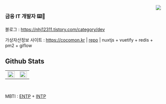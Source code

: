 <div align="right">
<img src="https://komarev.com/ghpvc/?username=nhj7&style=flat-square" align="right" />
</div>  


### 금융 IT 개발자 ⌨️🤔

블로그 : https://nhj12311.tistory.com/category/dev

가상자산정보 사이트 : https://cocomon.kr | [repo](https://github.com/nhj7/cocomon_fe) | nuxtjs + vuetify + redis + pm2 + giflow

## Github Stats  
<table><tr><td valign="top" width="50%">

<img src="https://github-readme-stats.vercel.app/api?username=nhj7&show_icons=true&count_private=true&hide_border=true" align="left" style="width: 100%" />

</td><td valign="top" width="50%">

<img src="https://github-readme-stats.vercel.app/api/top-langs/?username=nhj7&hide_border=true&layout=compact&hide=css,html,tsql,Logos,Shell,Batchfile,SCSS&langs_count=8" align="left" style="width: 100%" />

</td></tr></table>  

<br/>

MBTI : [ENTP](https://namu.wiki/w/ENTP#s-2.1) + [INTP](https://namu.wiki/w/INTP)

<!-- [![HitCount](http://hits.dwyl.com/nhj7/nhj7.svg)](http://hits.dwyl.com/nhj7/nhj7) -->

<!--
**nhj7/nhj7** is a ✨ _special_ ✨ repository because its `README.md` (this file) appears on your GitHub profile.

Here are some ideas to get you started:

- 🔭 I’m currently working on ...
- 🌱 I’m currently learning ...
- 👯 I’m looking to collaborate on ...
- 🤔 I’m looking for help with ...
- 💬 Ask me about ...
- 📫 How to reach me: ...
- 😄 Pronouns: ...
- ⚡ Fun fact: ...
-->

